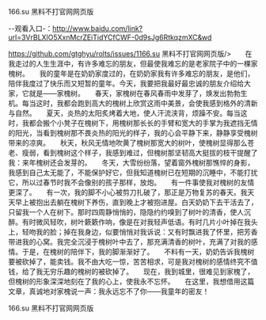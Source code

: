 166.su 黑料不打官网网页版

--观看入口-：http://www.baidu.com/link?url=3VrBLXlO5XxnMcrZEiTidYCfCWF-0d9sJg6RtkqzmXC&wd

https://github.com/gtghyu/rolts/issues/1166.su 黑料不打官网网页版/>　　在我走过的人生生涯中，有许多难忘的朋友，但最使我难忘的是老家院子中的一棵家槐树。　　我的童年是在奶奶家度过的，在奶奶家我有许多难忘的朋友，是他们，陪伴我度过了快乐而又短暂的童年。今天，我要把我最好最忠诚的朋友介绍给大家，它就是——家槐树。　　春天，家槐树在春风春雨中发芽了，焕发出勃勃生机。每当这时，我都会跑到高大的槐树上欣赏这雨中美景，会使我感到格外的清新与自然。　　夏天，炎热的太阳炙烤着大地，使人汗流浃背，烦躁不安。每当这时，我都会搬个小凳子在槐树下，用槐树那长长的手臂和宽大的手掌为我遮挡无情的阳光，当看到槐树那不畏炎热的阳光的样子，我的心会平静下来，静静享受槐树带来的凉爽。　　秋天，秋风无情地吹黄了槐树那宽大的树叶，使槐树显得那么苍老、瘦弱，看到槐树这个样子，我感到难过，但槐树那坚韧高大挺拔的枝干提醒了我：来年槐树还会发芽的。　　冬天，大雪纷纷落，望着窗外槐树那憔悴的身影，我感到自己太无能了，不能保护好它，但我知道槐树已在短期的沉睡中，不能打扰它，所以过春节时我不会像别的孩子那样，放炮。　　有一件事使我对槐树的友情更深了。　　有一次，我的脚不小心被剪刀扎破了，那正是万物复苏的春天。我天天早上被抱出去躺在槐树下养伤，直到晚上才被抱进屋。白天奶奶下去干活去了，只留我一个人在树下。那时四周静悄悄的，隐隐约约嗅到了树叶的清香，使人沉醉。有时微风轻吹，树叶簌簌作响，像是在对我轻声低语。有时几片小叶掉在我头上，轻吻我的脸；掉在我身边，似要悄悄对我诉说：又有时飘进我了怀里，把芳香带进我的心窝。我完全沉浸于槐树叶中去了，那充满清香的树叶，充满了对我的感情。于是，在槐树的陪伴下，我的脚渐渐好了。　　不料有一天，奶奶告诉我槐树要被砍掉了，能卖钱。我不由大吃一惊，苦苦相求，可是我对槐树的感情终究不值钱，给了我无穷乐趣的槐树的被砍掉了。　　现在，我到城里，很难见到家槐了，但槐树的形象深深地刻在了我的心上，使我永不忘怀。　　在这里，我想借用这篇文章，真诚地对家槐说一声：我永远忘不了你——我童年的密友！

166.su 黑料不打官网网页版
